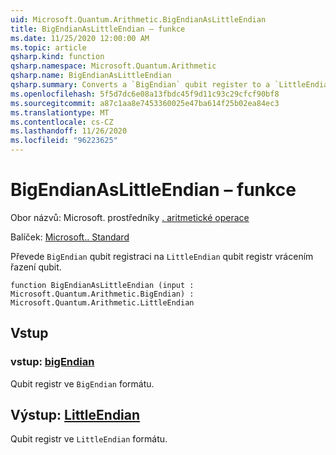 ```yaml
---
uid: Microsoft.Quantum.Arithmetic.BigEndianAsLittleEndian
title: BigEndianAsLittleEndian – funkce
ms.date: 11/25/2020 12:00:00 AM
ms.topic: article
qsharp.kind: function
qsharp.namespace: Microsoft.Quantum.Arithmetic
qsharp.name: BigEndianAsLittleEndian
qsharp.summary: Converts a `BigEndian` qubit register to a `LittleEndian` qubit register by reversing the qubit ordering.
ms.openlocfilehash: 5f5d7dc6e08a13fbdc45f9d11c93c29cfcf90bf8
ms.sourcegitcommit: a87c1aa8e7453360025e47ba614f25b02ea84ec3
ms.translationtype: MT
ms.contentlocale: cs-CZ
ms.lasthandoff: 11/26/2020
ms.locfileid: "96223625"
---
```

# <a name="bigendianaslittleendian-function"></a>BigEndianAsLittleEndian – funkce

Obor názvů: Microsoft. prostředníky [. aritmetické operace](xref:Microsoft.Quantum.Arithmetic)

Balíček: [Microsoft.. Standard](https://nuget.org/packages/Microsoft.Quantum.Standard)


Převede `BigEndian` qubit registraci na `LittleEndian` qubit registr vrácením řazení qubit.

```qsharp
function BigEndianAsLittleEndian (input : Microsoft.Quantum.Arithmetic.BigEndian) : Microsoft.Quantum.Arithmetic.LittleEndian
```


## <a name="input"></a>Vstup

### <a name="input--bigendian"></a>vstup: [bigEndian](xref:Microsoft.Quantum.Arithmetic.BigEndian)

Qubit registr ve `BigEndian` formátu.



## <a name="output--littleendian"></a>Výstup: [LittleEndian](xref:Microsoft.Quantum.Arithmetic.LittleEndian)

Qubit registr ve `LittleEndian` formátu.